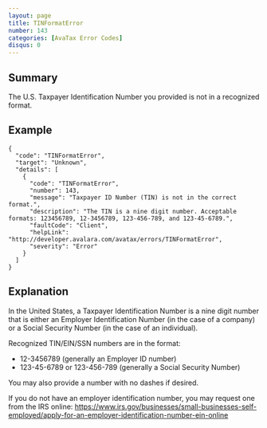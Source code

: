 ```yaml
---
layout: page
title: TINFormatError
number: 143
categories: [AvaTax Error Codes]
disqus: 0
---
```


## Summary

The U.S. Taxpayer Identification Number you provided is not in a recognized format.

## Example

    {
      "code": "TINFormatError",
      "target": "Unknown",
      "details": [
        {
          "code": "TINFormatError",
          "number": 143,
          "message": "Taxpayer ID Number (TIN) is not in the correct format.",
          "description": "The TIN is a nine digit number. Acceptable formats: 123456789, 12-3456789, 123-456-789, and 123-45-6789.",
          "faultCode": "Client",
          "helpLink": "http://developer.avalara.com/avatax/errors/TINFormatError",
          "severity": "Error"
        }
      ]
    }

## Explanation

In the United States, a Taxpayer Identification Number is a nine digit number that is either an Employer Identification Number (in the case of a company) or a Social Security Number (in the case of an individual).

Recognized TIN/EIN/SSN numbers are in the format:

<ul class="normal">
<li>12-3456789 (generally an Employer ID number)</li>
<li>123-45-6789 or 123-456-789 (generally a Social Security Number)</li>
</ul>

You may also provide a number with no dashes if desired.

If you do not have an employer identification number, you may request one from the IRS online: <a href="https://www.irs.gov/businesses/small-businesses-self-employed/apply-for-an-employer-identification-number-ein-online">https://www.irs.gov/businesses/small-businesses-self-employed/apply-for-an-employer-identification-number-ein-online</a>
